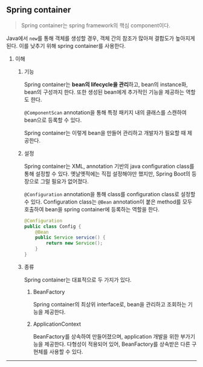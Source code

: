 ## Spring container

> Spring container는 spring framework의 핵심 component이다.

Java에서 `new`를 통해 객체를 생성할 경우, 객체 간의 참조가 많아져 결합도가 높아지게 된다. 이를 낮추기 위해 spring container를 사용한다.

1. 이해

   1. 기능

      Spring container는 **bean의 lifecycle을 관리**하고, bean의 instance화, bean의 구성까지 한다. 또한 생성된 bean에게 추가적인 기능을 제공하는 역할도 한다.

      `@ComponentScan` annotation을 통해 특정 패키지 내의 클래스를 스캔하여 bean으로 등록할 수 있다.

      Spring container는 이렇게 bean을 만들어 관리하고 개발자가 필요할 때 제공한다.

   2. 설정

      Spring container는 XML, annotation 기반의 java configuration class를 통해 설정할 수 있다. 옛날옛적에는 직접 설정해야만 했지만, Spring Boot의 등장으로 그럴 필요가 없어졌다.

      `@Configuration` annotation을 통해 class를 configuration class로 설정할 수 있다. Configuration class는 `@Bean` annotation이 붙은 method를 모두 호출하여 bean을 spring container에 등록하는 역할을 한다.

      ```java
      @Configuration
      public class Config {
          @Bean
          public Service service() {
              return new Service();
          }
      }
      ```

   3. 종류

      Spring container는 대표적으로 두 가지가 있다.

      1. BeanFactory

         Spring container의 최상위 interface로, bean을 관리하고 조회하는 기능을 제공한다.

      2. ApplicationContext

         BeanFactory를 상속하여 만들어졌으며, application 개발을 위한 부가기능을 제공한다. 다형성이 적용되어 있어, BeanFactory를 상속받은 다른 구현체를 사용할 수 있다.

---
